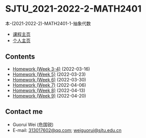 # SJTU_2021-2022-2-MATH2401

本-(2021-2022-2)-MATH2401-1-抽象代数

- [课程主页](https://grwei.github.io/SJTU_2021-2022-2-MATH6008/MATH2401/hw_危国锐_516021910080.html)
- [个人主页](https://grwei.github.io/)

## Contents

- [Homework (Week 3-4)](https://grwei.github.io/SJTU_2021-2022-2-MATH6008/MATH2401/hw20220316_危国锐_516021910080.pdf) (2022-03-16)
- [Homework (Week 5)](https://grwei.github.io/SJTU_2021-2022-2-MATH6008/MATH2401/hw20220323_危国锐_516021910080.pdf) (2022-03-23)
- [Homework (Week 6)](https://grwei.github.io/SJTU_2021-2022-2-MATH6008/MATH2401/hw20220330_危国锐_516021910080.pdf) (2022-03-30)
- [Homework (Week 7)](https://grwei.github.io/SJTU_2021-2022-2-MATH6008/MATH2401/hw20220406_危国锐_516021910080.pdf) (2022-04-06)
- [Homework (Week 8)](https://grwei.github.io/SJTU_2021-2022-2-MATH6008/MATH2401/hw20220413_危国锐_516021910080.pdf) (2022-04-13)
- [Homework (Week 9)](https://grwei.github.io/SJTU_2021-2022-2-MATH6008/MATH2401/hw20220420_危国锐_516021910080.pdf) (2022-04-20)

## Contact me

- Guorui Wei (危国锐)
- E-mail: 313017602@qq.com; weiguorui@sjtu.edu.cn
